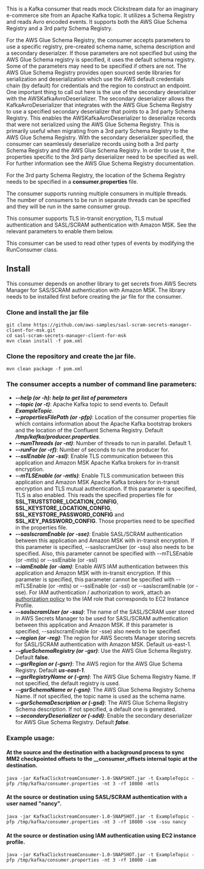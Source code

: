 This is a Kafka consumer that reads mock Clickstream data for an imaginary e-commerce site from an Apache Kafka topic. 
It utilizes a Schema Registry and reads Avro encoded events. It supports both the AWS Glue Schema Registry and a 3rd party Schema Registry.

For the AWS Glue Schema Registry, the consumer accepts parameters to use a specific registry, pre-created schema name, 
schema description and a secondary deserialzer. If those parameters are not specified but using the AWS Glue Schema registry is specified, 
it uses the default schema registry. Some of the parameters may need to be specified if others are not. 
The AWS Glue Schema Registry provides open sourced serde libraries for serialization and deserialization which use the 
AWS default credentials chain (by default) for credentials and the region to construct an endpoint. One important thing 
to call out here is the use of the secondary deserializer with the AWSKafkaAvroDeserializer. The secondary deserializer 
allows the KafkaAvroDeserializer that integrates with the AWS Glue Schema Registry to use a specified secondary deserializer 
that points to a 3rd party Schema Registry. This enables the AWSKafkaAvroDeserializer to deserialize records that were 
not serialized using the AWS Glue Schema Registry. This is primarily useful when migrating from a 3rd party Schema Registry 
to the AWS Glue Schema Registry. With the secondary deserializer specified, the consumer can seamlessly deserialize records 
using both a 3rd party Schema Registry and the AWS Glue Schema Registry. In order to use it, the properties specific to 
the 3rd party deserializer need to be specified as well. For further information see the AWS Glue Schema Registry documentation.

For the 3rd party Schema Registry, the location of the Schema Registry needs to be specified in a **consumer.properties** file. 

The consumer supports running multiple consumers in multiple threads. The number of consumers to be run in separate threads 
can be specified and they will be run in the same consumer group.

This consumer supports TLS in-transit encryption, TLS mutual authentication and SASL/SCRAM authentication with Amazon MSK.
See the relevant parameters to enable them below.

This consumer can be used to read other types of events by modifying the RunConsumer class.

## Install

This consumer depends on another library to get secrets from AWS Secrets Manager for SAS/SCRAM authentication with Amazon MSK.
The library needs to be installed first before creating the jar file for the consumer.

### Clone and install the jar file

    git clone https://github.com/aws-samples/sasl-scram-secrets-manager-client-for-msk.git
    cd sasl-scram-secrets-manager-client-for-msk
    mvn clean install -f pom.xml
    
### Clone the repository and create the jar file.  

    mvn clean package -f pom.xml
    
   ### The consumer accepts a number of command line parameters:
   
   * ***--help (or -h): help to get list of parameters***
   * ***--topic (or -t)***: Apache Kafka topic to send events to. Default ***ExampleTopic***.
   * ***--propertiesFilePath (or -pfp)***: Location of the consumer properties file which contains information about the Apache Kafka bootstrap brokers and the location of the Confluent Schema Registry. Default ***/tmp/kafka/producer.properties***.
   * ***--numThreads (or -nt)***: Number of threads to run in parallel. Default 1.
   * ***--runFor (or -rf)***: Number of seconds to run the producer for.
   * ***--sslEnable (or -ssl)***: Enable TLS communication between this application and Amazon MSK Apache Kafka brokers for in-transit encryption.
   * ***--mTLSEnable (or -mtls)***: Enable TLS communication between this application and Amazon MSK Apache Kafka brokers for in-transit encryption and TLS mutual authentication. If this parameter is specified, TLS is also enabled. This reads the specified properties file for **SSL_TRUSTSTORE_LOCATION_CONFIG**, **SSL_KEYSTORE_LOCATION_CONFIG**, **SSL_KEYSTORE_PASSWORD_CONFIG** and **SSL_KEY_PASSWORD_CONFIG**. Those properties need to be specified in the properties file.
   * ***--saslscramEnable (or -sse)***: Enable SASL/SCRAM authentication between this application and Amazon MSK with in-transit encryption. If this parameter is specified, --saslscramUser (or -ssu) also needs to be specified. Also, this parameter cannot be specified with --mTLSEnable (or -mtls) or --sslEnable (or -ssl)
   * ***--iamEnable (or -iam)***: Enable AWS IAM authentication between this application and Amazon MSK with in-transit encryption. If this parameter is specified, this parameter cannot be specified with --mTLSEnable (or -mtls) or --sslEnable (or -ssl) or --saslscramEnable (or -sse). For IAM authentication / authorization to work, attach an [authorization policy](https://docs.aws.amazon.com/msk/latest/developerguide/iam-access-control.html#create-iam-access-control-policies) to the IAM role that corresponds to EC2 Instance Profile.
   * ***--saslscramUser (or -ssu)***: The name of the SASL/SCRAM user stored in AWS Secrets Manager to be used for SASL/SCRAM authentication between this application and Amazon MSK. If this parameter is specified, --saslscramEnable (or -sse) also needs to be specified.
   * ***--region (or -reg)***: The region for AWS Secrets Manager storing secrets for SASL/SCRAM authentication with Amazon MSK. Default us-east-1.
   * ***--glueSchemaRegistry (or -gsr)***: Use the AWS Glue Schema Registry. Default **false**.
   * ***--gsrRegion or (-gsrr)***: The AWS region for the AWS Glue Schema Registry. Default ***us-east-1***.
   * ***--gsrRegistryName or (-grn)***: The AWS Glue Schema Registry Name. If not specified, the default registry is used.
   * ***--gsrSchemaName or (-gsn)***: The AWS Glue Schema Registry Schema Name. If not specified, the topic name is used as the schema name.
   * ***--gsrSchemaDescription or (-gsd)***: The AWS Glue Schema Registry Schema description. If not specified, a default one is generated.
   * ***--secondaryDeserializer or (-sdd)***: Enable the secondary deserializer for AWS Glue Schema Registry. Default ***false***.

   
   ### Example usage:
   
   #### At the source and the destination with a background process to sync MM2 checkpointed offsets to the __consumer_offsets internal topic at the destination.
   
   ```
   java -jar KafkaClickstreamConsumer-1.0-SNAPSHOT.jar -t ExampleTopic -pfp /tmp/kafka/consumer.properties -nt 3 -rf 10800 -mtls
   ```


   #### At the source or destination using SASL/SCRAM authentication with a user named "nancy".
   
   ```
   java -jar KafkaClickstreamConsumer-1.0-SNAPSHOT.jar -t ExampleTopic -pfp /tmp/kafka/consumer.properties -nt 3 -rf 10800 -sse -ssu nancy
   ```

   #### At the source or destination using IAM authentication using EC2 instance profile.

   ```
   java -jar KafkaClickstreamConsumer-1.0-SNAPSHOT.jar -t ExampleTopic -pfp /tmp/kafka/consumer.properties -nt 3 -rf 10800 -iam
   ```